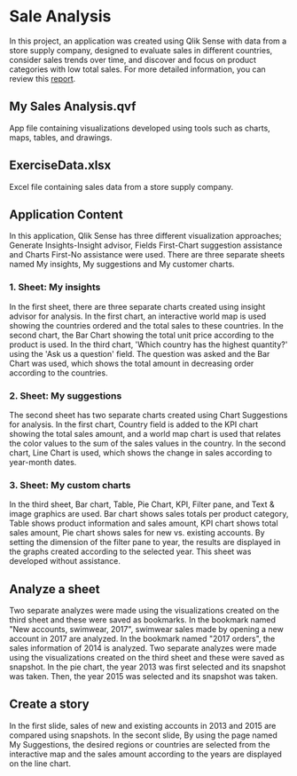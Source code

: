 # Sale Analysis
In this project, an application was created using Qlik Sense with data from a store supply company, designed to evaluate sales in different countries, consider sales trends over time, and discover and focus on product categories with low total sales. For more detailed information, you can review this [report](https://github.com/celebiFatih/SalesAnalysis/blob/main/A%20short%20report%20about%20Qlik%20Sense.pdf).
## My Sales Analysis.qvf
App file containing visualizations developed using tools such as charts, maps, tables, and drawings.
## ExerciseData.xlsx
Excel file containing sales data from a store supply company.
## Application Content
In this application, Qlik Sense has three different visualization approaches; Generate Insights-Insight advisor, Fields First-Chart suggestion assistance and Charts First-No assistance were used. There are three separate sheets named My insights, My suggestions and My customer charts. 
### 1. Sheet: My insights
In the first sheet, there are three separate charts created using insight advisor for analysis. In the first chart, an interactive world map is used showing the countries ordered and the total sales to these countries. In the second chart, the Bar Chart showing the total unit price according to the product is used. In the third chart, 'Which country has the highest quantity?' using the 'Ask us a question' field. The question was asked and the Bar Chart was used, which shows the total amount in decreasing order according to the countries.
### 2. Sheet: My suggestions
The second sheet has two separate charts created using Chart Suggestions for analysis. In the first chart, Country field is added to the KPI chart showing the total sales amount, and a world map chart is used that relates the color values to the sum of the sales values in the country. In the second chart, Line Chart is used, which shows the change in sales according to year-month dates.
### 3. Sheet: My custom charts
In the third sheet, Bar chart, Table, Pie Chart, KPI, Filter pane, and Text & image graphics are used. Bar chart shows sales totals per product category, Table shows product information and sales amount, KPI chart shows total sales amount, Pie chart shows sales for new vs. existing accounts. By setting the dimension of the filter pane to year, the results are displayed in the graphs created according to the selected year. This sheet was developed without assistance.
## Analyze a sheet
Two separate analyzes were made using the visualizations created on the third sheet and these were saved as bookmarks. In the bookmark named "New accounts, swimwear, 2017", swimwear sales made by opening a new account in 2017 are analyzed. In the bookmark named "2017 orders", the sales information of 2014 is analyzed.
Two separate analyzes were made using the visualizations created on the third sheet and these were saved as snapshot. In the pie chart, the year 2013 was first selected and its snapshot was taken. Then, the year 2015 was selected and its snapshot was taken.
## Create a story
In the first slide, sales of new and existing accounts in 2013 and 2015 are compared using snapshots.
In the secont slide, By using the page named My Suggestions, the desired regions or countries are selected from the interactive map and the sales amount according to the years are displayed on the line chart.
